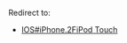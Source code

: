 Redirect to:

*   [IOS#iPhone.2FiPod Touch](/index.php?title=IOS&redirect=no#iPhone.2FiPod_Touch "IOS")